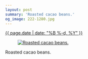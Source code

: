 ```yaml
---
layout: post
summary: 'Roasted cacao beans.'
og_image: 222-1280.jpg
---
```


<div class="post">
 <time>
  <a href="/222">
   {{ page.date | date: "%B %-d, %Y" }}
  </a>
 </time>
 <a href="/222">
  <figure data-taken="11/21/2013">
   <img alt="Roasted cacao beans." sizes="(min-width: 700px) 50vw, calc(100vw - 2rem)" src="{{ site.assets_url }}/222-640.jpg" srcset="{{ site.assets_url }}/222-1280.jpg 1280w, {{ site.assets_url }}/222-960.jpg 960w, {{ site.assets_url }}/222-640.jpg 640w, {{ site.assets_url }}/222-320.jpg 320w"/>
  </figure>
 </a>
 <span>
  Roasted cacao beans.
 </span>
</div>
